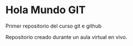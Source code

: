 # Hola Mundo GIT
 Primer repositorio del curso git e github
 
 Repositorio creado durante un aula virtual en vivo.

